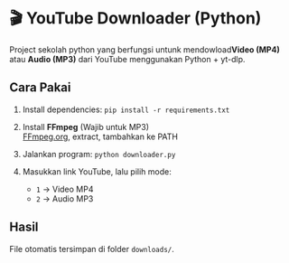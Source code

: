 # 🎬 YouTube Downloader (Python)

 Project sekolah python yang berfungsi untunk mendowload**Video (MP4)** atau **Audio (MP3)** dari YouTube menggunakan Python + yt-dlp.  

## Cara Pakai
1. Install dependencies:
`pip install -r requirements.txt`

2. Install **FFmpeg** (Wajib untuk MP3)  
   [FFmpeg.org](https://ffmpeg.org/download.html), extract, tambahkan ke PATH  

3. Jalankan program:
`python downloader.py`

4. Masukkan link YouTube, lalu pilih mode:
   - `1` → Video MP4  
   - `2` → Audio MP3

## Hasil
File otomatis tersimpan di folder `downloads/`.

